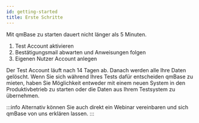 ```yaml
---
id: getting-started
title: Erste Schritte
---
```


Mit qmBase zu starten dauert nicht länger als 5 Minuten.

1. Test Account aktivieren
2. Bestätigungsmail abwarten und Anweisungen folgen
3. Eigenen Nutzer Account anlegen

Der Test Account läuft nach 14 Tagen ab. Danach werden alle Ihre Daten gelöscht. Wenn Sie sich während Ihres Tests dafür entscheiden qmBase zu mieten, haben Sie Möglichkeit entweder mit einem neuen System in den Produktivbetrieb zu starten oder die Daten aus Ihrem Testsystem zu übernehmen.

:::info
Alternativ können Sie auch direkt ein Webinar vereinbaren und sich qmBase von uns erklären lassen.
:::
